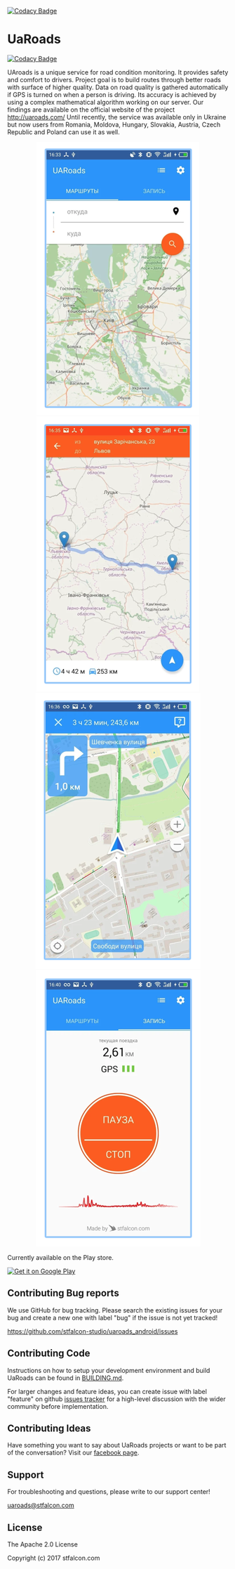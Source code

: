 [![Codacy Badge](https://api.codacy.com/project/badge/Grade/f29b959ac2124688814d471d313d5b1f)](https://www.codacy.com/app/alexz89ua/uaroads_android?utm_source=github.com&amp;utm_medium=referral&amp;utm_content=stfalcon-studio/uaroads_android&amp;utm_campaign=Badge_Grade)

# UaRoads

[![Codacy Badge](https://api.codacy.com/project/badge/Grade/f29b959ac2124688814d471d313d5b1f)](https://www.codacy.com/app/alexz89ua/uaroads_android?utm_source=github.com&utm_medium=referral&utm_content=stfalcon-studio/uaroads_android&utm_campaign=badger)

UAroads is a unique service for road condition monitoring. It provides safety and comfort to drivers.
Project goal is to build routes through better roads with surface of higher quality.
Data on road quality is gathered automatically if GPS is turned on when a person is driving. Its accuracy is achieved by using a complex mathematical algorithm working on our server. Our findings are available on the official website of the project http://uaroads.com/
Until recently, the service was available only in Ukraine but now users from Romania, Moldova, Hungary, Slovakia, Austria, Czech Republic and Poland can use it as well.

<p align="center">
<img src="images/screen1.png"><img src="images/screen2.png">
<img src="images/screen3.png"><img src="images/screen4.png">
</p>

Currently available on the Play store.

<a href="https://play.google.com/store/apps/details?id=com.stfalcon.uaroads"><img alt="Get it on Google Play" src="https://play.google.com/intl/en_us/badges/images/generic/en-play-badge.png" height=56px /></a>

## Contributing Bug reports
We use GitHub for bug tracking. Please search the existing issues for your bug and create a new one with label "bug" if the issue is not yet tracked!

https://github.com/stfalcon-studio/uaroads_android/issues

## Contributing Code
Instructions on how to setup your development environment and build UaRoads can be found in  [BUILDING.md](./BUILDING.md).

For larger changes and feature ideas, you can create issue with label "feature" on github [issues tracker](https://github.com/stfalcon-studio/uaroads_android/issues) for a high-level discussion with the wider community before implementation.

## Contributing Ideas
Have something you want to say about UaRoads projects or want to be part of the conversation? Visit our [facebook page](https://www.facebook.com/uaroads/?fref=ts).

## Support
For troubleshooting and questions, please write to our support center!

uaroads@stfalcon.com

<!-- ## Documentation
Looking for documentation? Check out the wiki!
<Link to the documentation> -->

## License

The Apache 2.0 License

Copyright (c) 2017 stfalcon.com
